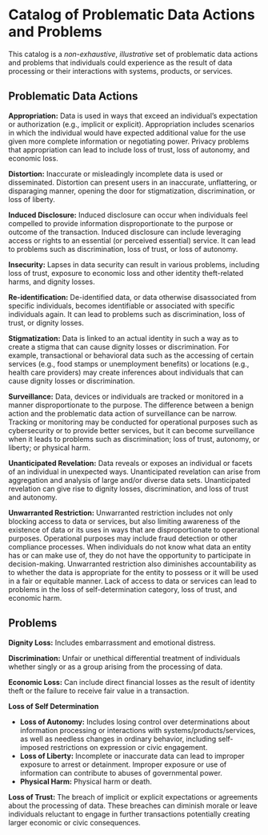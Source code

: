# Catalog of Problematic Data Actions and Problems

This catalog is a *non-exhaustive*, *illustrative* set of problematic data actions and problems that individuals could experience as the result of data processing or their interactions with systems, products, or services. 

## Problematic Data Actions

**Appropriation:** Data is used in ways that exceed an individual’s expectation or authorization (e.g., implicit or explicit). Appropriation includes scenarios in which the individual would have expected additional value for the use given more complete information or negotiating power. Privacy problems that appropriation can lead to include loss of trust, loss of autonomy, and economic loss.

**Distortion:** Inaccurate or misleadingly incomplete data is used or disseminated. Distortion can present users in an inaccurate, unflattering, or disparaging manner, opening the door for stigmatization, discrimination, or loss of liberty.

**Induced Disclosure:** Induced disclosure can occur when individuals feel compelled to provide information disproportionate to the purpose or outcome of the transaction. Induced disclosure can include leveraging access or rights to an essential (or perceived essential) service. It can lead to problems such as discrimination, loss of trust, or loss of autonomy. 

**Insecurity:** Lapses in data security can result in various problems, including loss of trust, exposure to economic loss and other identity theft-related harms, and dignity losses.

**Re-identification:** De-identified data, or data otherwise disassociated from specific individuals, becomes identifiable or associated with specific individuals again. It can lead to problems such as discrimination, loss of trust, or dignity losses. 

**Stigmatization:** Data is linked to an actual identity in such a way as to create a stigma that can cause dignity losses or discrimination. For example, transactional or behavioral data such as the accessing of certain services (e.g., food stamps or unemployment benefits) or locations (e.g., health care providers) may create inferences about individuals that can cause dignity losses or discrimination.  

**Surveillance:** Data, devices or individuals are tracked or monitored in a manner disproportionate to the purpose. The difference between a benign action and the problematic data action of surveillance can be narrow. Tracking or monitoring may be conducted for operational purposes such as cybersecurity or to provide better services, but it can become surveillance when it leads to problems such as discrimination; loss of trust, autonomy, or liberty; or physical harm.

**Unanticipated Revelation:** Data reveals or exposes an individual or facets of an individual in unexpected ways. Unanticipated revelation can arise from aggregation and analysis of large and/or diverse data sets. Unanticipated revelation can give rise to dignity losses, discrimination, and loss of trust and autonomy.

**Unwarranted Restriction:** Unwarranted restriction includes not only blocking access to data or services, but also limiting awareness of the existence of data or its uses in ways that are disproportionate to operational purposes. Operational purposes may include fraud detection or other compliance processes. When individuals do not know what data an entity has or can make use of, they do not have the opportunity to participate in decision-making. Unwarranted restriction also diminishes accountability as to whether the data is appropriate for the entity to possess or it will be used in a fair or equitable manner. Lack of access to data or services can lead to problems in the loss of self-determination category, loss of trust, and economic harm. 

## Problems

**Dignity Loss:** Includes embarrassment and emotional distress.

**Discrimination:** Unfair or unethical differential treatment of individuals whether singly or as a group arising from the processing of data.

**Economic Loss:** Can include direct financial losses as the result of identity theft or the failure to receive fair value in a transaction. 

**Loss of Self Determination**

* **Loss of Autonomy:** Includes losing control over determinations about information processing or interactions with systems/products/services, as well as needless changes in ordinary behavior, including self-imposed restrictions on expression or civic engagement. 
* **Loss of Liberty:** Incomplete or inaccurate data can lead to improper exposure to arrest or detainment. Improper exposure or use of information can contribute to abuses of governmental power. 
* **Physical Harm:** Physical harm or death.

**Loss of Trust:** The breach of implicit or explicit expectations or agreements about the processing of data. These breaches can diminish morale or leave individuals reluctant to engage in further transactions potentially creating larger economic or civic consequences.
